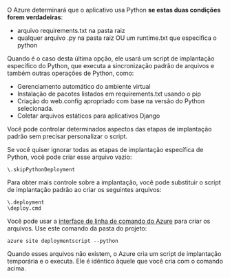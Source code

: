 O Azure determinará que o aplicativo usa Python **se estas duas condições forem verdadeiras**:

- arquivo requirements.txt na pasta raiz
- qualquer arquivo .py na pasta raiz OU um runtime.txt que especifica o python

Quando é o caso desta última opção, ele usará um script de implantação específico do Python, que executa a sincronização padrão de arquivos e também outras operações de Python, como:

- Gerenciamento automático do ambiente virtual
- Instalação de pacotes listados em requirements.txt usando o pip
- Criação do web.config apropriado com base na versão do Python selecionada.
- Coletar arquivos estáticos para aplicativos Django

Você pode controlar determinados aspectos das etapas de implantação padrão sem precisar personalizar o script.

Se você quiser ignorar todas as etapas de implantação específica de Python, você pode criar esse arquivo vazio:

    \.skipPythonDeployment

Para obter mais controle sobre a implantação, você pode substituir o script de implantação padrão ao criar os seguintes arquivos:

    \.deployment
    \deploy.cmd

Você pode usar a [interface de linha de comando do Azure][] para criar os arquivos. Use este comando da pasta do projeto:

    azure site deploymentscript --python

Quando esses arquivos não existem, o Azure cria um script de implantação temporária e o executa. Ele é idêntico àquele que você cria com o comando acima.

[interface de linha de comando do Azure]: http://azure.microsoft.com/downloads/

<!---HONumber=AcomDC_0224_2016-->